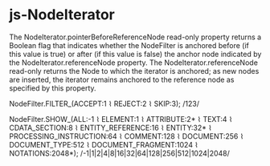 # js-NodeIterator

The NodeIterator.pointerBeforeReferenceNode read-only property returns a Boolean flag that indicates 
whether the NodeFilter is anchored before (if this value is true) or after (if this value is false) the anchor node 
indicated by the NodeIterator.referenceNode property.
The NodeIterator.referenceNode read-only returns the Node to which the iterator is anchored; 
as new nodes are inserted, the iterator remains anchored to the reference node as specified by this property.


NodeFilter.FILTER_(ACCEPT:1 ⌇ REJECT:2 ⌇ SKIP:3);
/123/

NodeFilter.SHOW_(ALL:-1 ⌇ ELEMENT:1 ⌇ ATTRIBUTE:2* ⌇ TEXT:4 ⌇ CDATA_SECTION:8 ⌇ ENTITY_REFERENCE:16 ⌇ ENTITY:32* ⌇ PROCESSING_INSTRUCTION:64 ⌇ COMMENT:128 ⌇ DOCUMENT:256 ⌇ DOCUMENT_TYPE:512 ⌇ DOCUMENT_FRAGMENT:1024 ⌇ NOTATIONS:2048*);
/-1|1|2|4|8|16|32|64|128|256|512|1024|2048/
